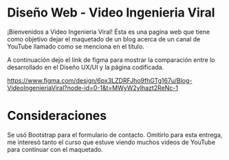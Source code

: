 # Diseño Web - Video Ingenieria Viral

¡Bienvenidos a Video Ingenieria Viral! Ésta es una pagina web que tiene como objetivo dejar el maquetado de un blog acerca de un canal de YouTube llamado como se menciona en el título.

A continuación dejo el link de figma para mostrar la comparación entre lo desarrollado en el Diseño UX/UI y la página codificada.

https://www.figma.com/design/6px3LZDRFJho9fhGTg167u/Blog-VideoIngenieriaViral?node-id=0-1&t=MWyW2yIhazt2ReNc-1


# Consideraciones

Se usó Bootstrap para el formulario de contacto. Omitirlo para esta entrega, me interesó tanto el curso que estuve viendo muchos videos de YouTube para continuar con el maquetado.